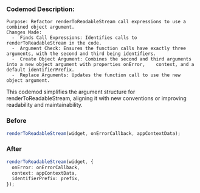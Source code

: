 ### Codemod Description:

    Purpose: Refactor renderToReadableStream call expressions to use a combined object argument.
    Changes Made:
      -  Finds Call Expressions: Identifies calls to renderToReadableStream in the code.
      -  Argument Check: Ensures the function calls have exactly three arguments, with the second and third being identifiers.
      -  Create Object Argument: Combines the second and third arguments into a new object argument with properties onError,    context, and a default identifierPrefix.
      -  Replace Arguments: Updates the function call to use the new object argument.

This codemod simplifies the argument structure for renderToReadableStream, aligning it with new conventions or improving readability and maintainability.

### Before

```ts
renderToReadableStream(widget, onErrorCallback, appContextData);
```

### After

```ts
renderToReadableStream(widget, {
  onError: onErrorCallback,
  context: appContextData,
  identifierPrefix: prefix,
});
```
